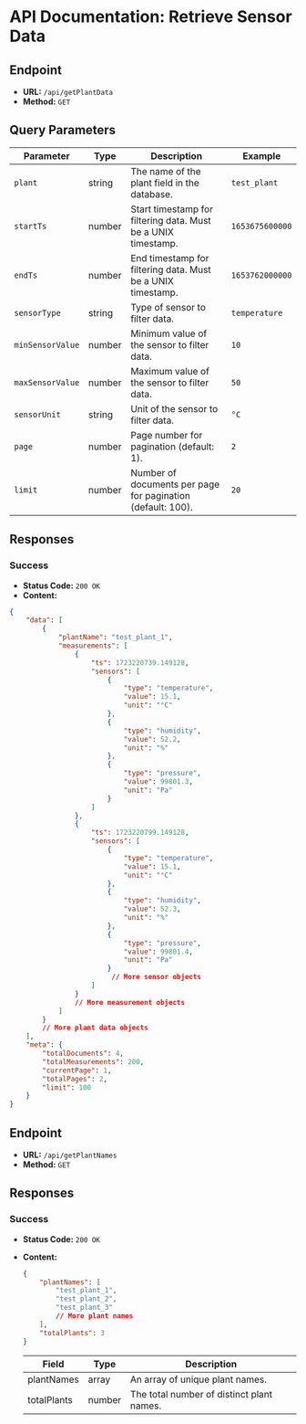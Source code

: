 # API Documentation: Retrieve Sensor Data

## Endpoint

- **URL:** `/api/getPlantData`
- **Method:** `GET`

## Query Parameters

| Parameter          | Type    | Description                                                      | Example           |
|--------------------|---------|------------------------------------------------------------------|-------------------|
| `plant`            | string  | The name of the plant field in the database. | `test_plant`      |
| `startTs`          | number  | Start timestamp for filtering data. Must be a UNIX timestamp.   | `1653675600000`   |
| `endTs`            | number  | End timestamp for filtering data. Must be a UNIX timestamp.     | `1653762000000`   |
| `sensorType`       | string  | Type of sensor to filter data.                                    | `temperature`     |
| `minSensorValue`   | number  | Minimum value of the sensor to filter data.                     | `10`              |
| `maxSensorValue`   | number  | Maximum value of the sensor to filter data.                     | `50`              |
| `sensorUnit`       | string  | Unit of the sensor to filter data.                               | `°C`              |
| `page`             | number  | Page number for pagination (default: 1).                         | `2`               |
| `limit`            | number  | Number of documents per page for pagination (default: 100).      | `20`              |

## Responses

### Success

- **Status Code:** `200 OK`
- **Content:**

```json
{
    "data": [
        {
            "plantName": "test_plant_1",
            "measurements": [
                {
                    "ts": 1723220739.149128,
                    "sensors": [
                        {
                            "type": "temperature",
                            "value": 15.1,
                            "unit": "°C"
                        },
                        {
                            "type": "humidity",
                            "value": 52.2,
                            "unit": "%"
                        },
                        {
                            "type": "pressure",
                            "value": 99801.3,
                            "unit": "Pa"
                        }
                    ]
                },
                {
                    "ts": 1723220799.149128,
                    "sensors": [
                        {
                            "type": "temperature",
                            "value": 15.1,
                            "unit": "°C"
                        },
                        {
                            "type": "humidity",
                            "value": 52.3,
                            "unit": "%"
                        },
                        {
                            "type": "pressure",
                            "value": 99801.4,
                            "unit": "Pa"
                        }
                         // More sensor objects
                    ]
                }
                // More measurement objects
            ]
        }
        // More plant data objects
    ],
    "meta": {
        "totalDocuments": 4,
        "totalMeasurements": 200,
        "currentPage": 1,
        "totalPages": 2,
        "limit": 100
    }
}
```

## Endpoint

- **URL:** `/api/getPlantNames`
- **Method:** `GET`

## Responses

### Success

- **Status Code:** `200 OK`
- **Content:**

    ```json
    {
        "plantNames": [
            "test_plant_1",
            "test_plant_2",
            "test_plant_3"
            // More plant names
        ],
        "totalPlants": 3
    }
    ```

    | Field        | Type   | Description                              |
    |--------------|--------|------------------------------------------|
    | plantNames   | array  | An array of unique plant names.          |
    | totalPlants  | number | The total number of distinct plant names.|
